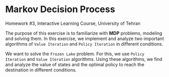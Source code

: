 # Markov Decision Process

Homework #3, Interactive Learning Course, University of Tehran

The purpose of this exercise is to familiarize with **MDP** problems, modeling and solving them. 
In this exercise, we implement and analyze two important algorithms of `Value Iteration` and `Policy Iteration` in different conditions.

We want to solve the ```Frozen Lake``` problem. 
For this, we use `Policy Iteration` and `Value Iteration` algorithms. 
Using these algorithms, we find and analyze the value of states and the optimal policy to reach the destination in different conditions.
